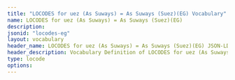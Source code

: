 ```yaml
---
title: "LOCODES for uez (As Suways) = As Suways (Suez)(EG) Vocabulary"
name: LOCODES for uez (As Suways) = As Suways (Suez)(EG) 
description: 
jsonid: "locodes-eg"
layout: vocabulary
header_name: LOCODES for uez (As Suways) = As Suways (Suez)(EG) JSON-LD Vocabulary
header_description: Vocabulary Definition of LOCODES for uez (As Suways) = As Suways (Suez)(EG) semantics in HTML format. JSON-LD format is available at [locodes-eg.jsonld](/vocabulary/locodes-eg.jsonld)
type: locode
options:
---
```

